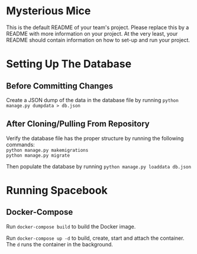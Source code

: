 # Mysterious Mice
This is the default README of your team's project. Please replace this by a README with more information on your project. At the very least, your README should contain information on how to set-up and run your project.

# Setting Up The Database
## Before Committing Changes
Create a JSON dump of the data in the database file by running `python manage.py dumpdata > db.json`

## After Cloning/Pulling From Repository
Verify the database file has the proper structure by running the following commands:  
`python manage.py makemigrations`  
`python manage.py migrate`

Then populate the database by running `python manage.py loaddata db.json`

# Running Spacebook
## Docker-Compose
Run `docker-compose build` to build the Docker image.

Run `docker-compose up -d` to build, create, start and attach the container. The `d` runs the container in the background.
